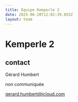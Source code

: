 ```yaml
---
title: Équipe Kemperle 2
date: 2025-06-20T12:02:39.855Z
layout: team
---
```


# Kemperle 2



## contact 

Gérard Humbert

non communiquée

gerard.humbert@icloud.com

